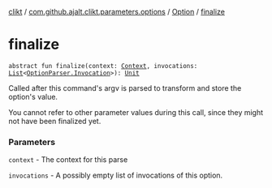 [clikt](../../index.md) / [com.github.ajalt.clikt.parameters.options](../index.md) / [Option](index.md) / [finalize](./finalize.md)

# finalize

`abstract fun finalize(context: `[`Context`](../../com.github.ajalt.clikt.core/-context/index.md)`, invocations: `[`List`](https://kotlinlang.org/api/latest/jvm/stdlib/kotlin.collections/-list/index.html)`<`[`OptionParser.Invocation`](../../com.github.ajalt.clikt.parsers/-option-parser/-invocation/index.md)`>): `[`Unit`](https://kotlinlang.org/api/latest/jvm/stdlib/kotlin/-unit/index.html)

Called after this command's argv is parsed to transform and store the option's value.

You cannot refer to other parameter values during this call, since they might not have been
finalized yet.

### Parameters

`context` - The context for this parse

`invocations` - A possibly empty list of invocations of this option.